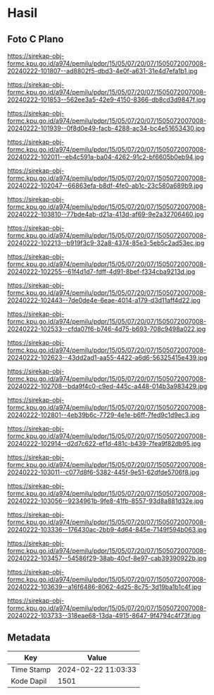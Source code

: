 # Hasil

## Foto C Plano

https://sirekap-obj-formc.kpu.go.id/a974/pemilu/pdpr/15/05/07/20/07/1505072007008-20240222-101807--ad8802f5-dbd3-4e0f-a631-31e4d7efa1b1.jpg

https://sirekap-obj-formc.kpu.go.id/a974/pemilu/pdpr/15/05/07/20/07/1505072007008-20240222-101853--562ee3a5-42e9-4150-8366-db8cd3d9847f.jpg

https://sirekap-obj-formc.kpu.go.id/a974/pemilu/pdpr/15/05/07/20/07/1505072007008-20240222-101939--0f8d0e49-facb-4288-ac34-bc4e51653430.jpg

https://sirekap-obj-formc.kpu.go.id/a974/pemilu/pdpr/15/05/07/20/07/1505072007008-20240222-102011--eb4c591a-ba04-4262-91c2-bf6605b0eb94.jpg

https://sirekap-obj-formc.kpu.go.id/a974/pemilu/pdpr/15/05/07/20/07/1505072007008-20240222-102047--66863efa-b8df-4fe0-ab1c-23c580a689b9.jpg

https://sirekap-obj-formc.kpu.go.id/a974/pemilu/pdpr/15/05/07/20/07/1505072007008-20240222-103810--77bde4ab-d21a-413d-af69-9e2a32706460.jpg

https://sirekap-obj-formc.kpu.go.id/a974/pemilu/pdpr/15/05/07/20/07/1505072007008-20240222-102213--b919f3c9-32a8-4374-85e3-5eb5c2ad53ec.jpg

https://sirekap-obj-formc.kpu.go.id/a974/pemilu/pdpr/15/05/07/20/07/1505072007008-20240222-102255--61f4d1d7-fdff-4d91-8bef-f334cba9213d.jpg

https://sirekap-obj-formc.kpu.go.id/a974/pemilu/pdpr/15/05/07/20/07/1505072007008-20240222-102443--7de0de4e-6eae-4014-a179-d3d11aff4d22.jpg

https://sirekap-obj-formc.kpu.go.id/a974/pemilu/pdpr/15/05/07/20/07/1505072007008-20240222-102533--cfda07f6-b746-4d75-b693-708c9498a022.jpg

https://sirekap-obj-formc.kpu.go.id/a974/pemilu/pdpr/15/05/07/20/07/1505072007008-20240222-102623--43dd2ad1-aa55-4422-a6d6-56325415e439.jpg

https://sirekap-obj-formc.kpu.go.id/a974/pemilu/pdpr/15/05/07/20/07/1505072007008-20240222-102708--bda9f4c0-c9ed-445c-a448-014b3a983429.jpg

https://sirekap-obj-formc.kpu.go.id/a974/pemilu/pdpr/15/05/07/20/07/1505072007008-20240222-102801--4eb39b6c-7729-4e1e-b6ff-7fed9c1d9ec3.jpg

https://sirekap-obj-formc.kpu.go.id/a974/pemilu/pdpr/15/05/07/20/07/1505072007008-20240222-102914--d2d7c622-ef1d-481c-b439-7fea9f82db95.jpg

https://sirekap-obj-formc.kpu.go.id/a974/pemilu/pdpr/15/05/07/20/07/1505072007008-20240222-103011--c077d8f6-5382-445f-9e51-62dfde5706f8.jpg

https://sirekap-obj-formc.kpu.go.id/a974/pemilu/pdpr/15/05/07/20/07/1505072007008-20240222-103056--9234961b-9fe8-41fb-8557-93d8a881d32e.jpg

https://sirekap-obj-formc.kpu.go.id/a974/pemilu/pdpr/15/05/07/20/07/1505072007008-20240222-103336--176430ac-2bb9-4d64-845e-7149f594b063.jpg

https://sirekap-obj-formc.kpu.go.id/a974/pemilu/pdpr/15/05/07/20/07/1505072007008-20240222-103457--54586f29-38ab-40cf-8e97-cab39390922b.jpg

https://sirekap-obj-formc.kpu.go.id/a974/pemilu/pdpr/15/05/07/20/07/1505072007008-20240222-103639--a16f6486-8062-4d25-8c75-3d19ba1b1c4f.jpg

https://sirekap-obj-formc.kpu.go.id/a974/pemilu/pdpr/15/05/07/20/07/1505072007008-20240222-103733--318eae68-13da-4915-8647-9f4794c4f73f.jpg


## Metadata

| Key        | Value               |
| ---------- | ------------------- |
| Time Stamp | 2024-02-22 11:03:33 |
| Kode Dapil | 1501                |



